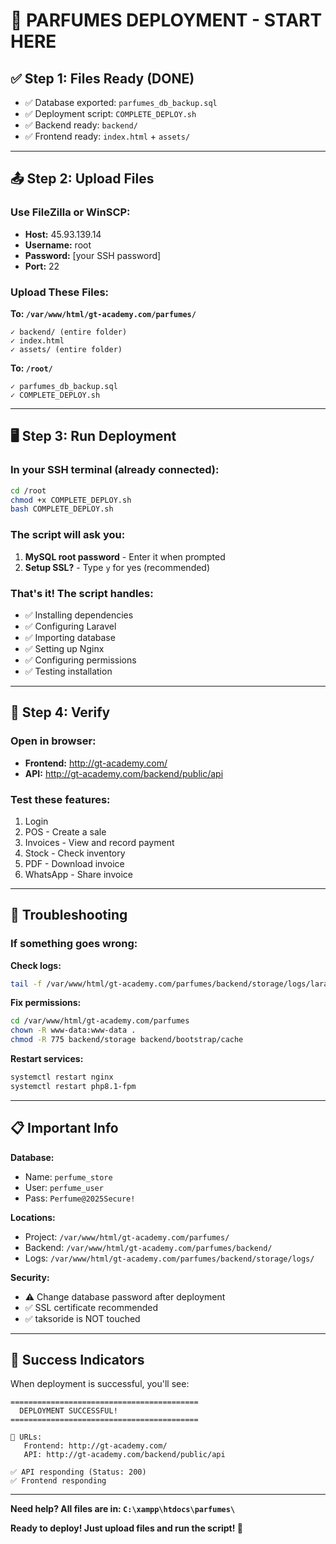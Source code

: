 # 🚀 PARFUMES DEPLOYMENT - START HERE

## ✅ Step 1: Files Ready (DONE)
- ✅ Database exported: `parfumes_db_backup.sql`
- ✅ Deployment script: `COMPLETE_DEPLOY.sh`
- ✅ Backend ready: `backend/`
- ✅ Frontend ready: `index.html` + `assets/`

---

## 📤 Step 2: Upload Files

### Use FileZilla or WinSCP:
- **Host:** 45.93.139.14
- **Username:** root
- **Password:** [your SSH password]
- **Port:** 22

### Upload These Files:

**To: `/var/www/html/gt-academy.com/parfumes/`**
```
✓ backend/ (entire folder)
✓ index.html
✓ assets/ (entire folder)
```

**To: `/root/`**
```
✓ parfumes_db_backup.sql
✓ COMPLETE_DEPLOY.sh
```

---

## 🖥️ Step 3: Run Deployment

### In your SSH terminal (already connected):

```bash
cd /root
chmod +x COMPLETE_DEPLOY.sh
bash COMPLETE_DEPLOY.sh
```

### The script will ask you:
1. **MySQL root password** - Enter it when prompted
2. **Setup SSL?** - Type `y` for yes (recommended)

### That's it! The script handles:
- ✅ Installing dependencies
- ✅ Configuring Laravel
- ✅ Importing database
- ✅ Setting up Nginx
- ✅ Configuring permissions
- ✅ Testing installation

---

## 🎯 Step 4: Verify

### Open in browser:
- **Frontend:** http://gt-academy.com/
- **API:** http://gt-academy.com/backend/public/api

### Test these features:
1. Login
2. POS - Create a sale
3. Invoices - View and record payment
4. Stock - Check inventory
5. PDF - Download invoice
6. WhatsApp - Share invoice

---

## 🔧 Troubleshooting

### If something goes wrong:

**Check logs:**
```bash
tail -f /var/www/html/gt-academy.com/parfumes/backend/storage/logs/laravel.log
```

**Fix permissions:**
```bash
cd /var/www/html/gt-academy.com/parfumes
chown -R www-data:www-data .
chmod -R 775 backend/storage backend/bootstrap/cache
```

**Restart services:**
```bash
systemctl restart nginx
systemctl restart php8.1-fpm
```

---

## 📋 Important Info

**Database:**
- Name: `perfume_store`
- User: `perfume_user`
- Pass: `Perfume@2025Secure!`

**Locations:**
- Project: `/var/www/html/gt-academy.com/parfumes/`
- Backend: `/var/www/html/gt-academy.com/parfumes/backend/`
- Logs: `/var/www/html/gt-academy.com/parfumes/backend/storage/logs/`

**Security:**
- ⚠️ Change database password after deployment
- ✅ SSL certificate recommended
- ✅ taksoride is NOT touched

---

## 🎉 Success Indicators

When deployment is successful, you'll see:
```
==========================================
  DEPLOYMENT SUCCESSFUL!
==========================================

📍 URLs:
   Frontend: http://gt-academy.com/
   API: http://gt-academy.com/backend/public/api

✅ API responding (Status: 200)
✅ Frontend responding
```

---

**Need help? All files are in: `C:\xampp\htdocs\parfumes\`**

**Ready to deploy! Just upload files and run the script! 🚀**
